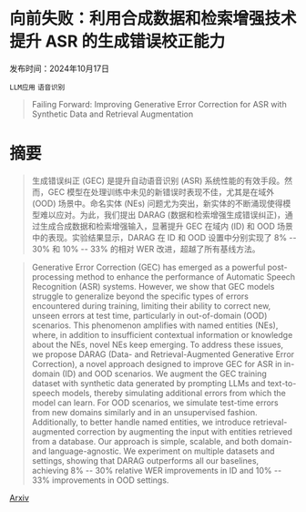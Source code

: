 # 向前失败：利用合成数据和检索增强技术提升 ASR 的生成错误校正能力

发布时间：2024年10月17日

`LLM应用` `语音识别`

> Failing Forward: Improving Generative Error Correction for ASR with Synthetic Data and Retrieval Augmentation

# 摘要

> 生成错误纠正 (GEC) 是提升自动语音识别 (ASR) 系统性能的有效手段。然而，GEC 模型在处理训练中未见的新错误时表现不佳，尤其是在域外 (OOD) 场景中。命名实体 (NEs) 问题尤为突出，新实体的不断涌现使得模型难以应对。为此，我们提出 DARAG (数据和检索增强生成错误纠正)，通过生成合成数据和检索增强输入，显著提升 GEC 在域内 (ID) 和 OOD 场景中的表现。实验结果显示，DARAG 在 ID 和 OOD 设置中分别实现了 8% -- 30% 和 10% -- 33% 的相对 WER 改进，超越了所有基线方法。

> Generative Error Correction (GEC) has emerged as a powerful post-processing method to enhance the performance of Automatic Speech Recognition (ASR) systems. However, we show that GEC models struggle to generalize beyond the specific types of errors encountered during training, limiting their ability to correct new, unseen errors at test time, particularly in out-of-domain (OOD) scenarios. This phenomenon amplifies with named entities (NEs), where, in addition to insufficient contextual information or knowledge about the NEs, novel NEs keep emerging. To address these issues, we propose DARAG (Data- and Retrieval-Augmented Generative Error Correction), a novel approach designed to improve GEC for ASR in in-domain (ID) and OOD scenarios. We augment the GEC training dataset with synthetic data generated by prompting LLMs and text-to-speech models, thereby simulating additional errors from which the model can learn. For OOD scenarios, we simulate test-time errors from new domains similarly and in an unsupervised fashion. Additionally, to better handle named entities, we introduce retrieval-augmented correction by augmenting the input with entities retrieved from a database. Our approach is simple, scalable, and both domain- and language-agnostic. We experiment on multiple datasets and settings, showing that DARAG outperforms all our baselines, achieving 8\% -- 30\% relative WER improvements in ID and 10\% -- 33\% improvements in OOD settings.

[Arxiv](https://arxiv.org/abs/2410.13198)